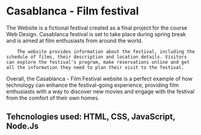 <h1>      Casablanca - Film festival </h1>
     The Website is a fictional festival created as a final project for the course Web Design. Casablanca festival is set to take place during spring break and is aimed at film enthusiasts from around the world.


        The website provides information about the festival, including the schedule of films, their description and location details. Visitors can explore the festival's program, make reservations online and get all the information they need to plan their visit to the festival.

Overall, the Casablanca - Film Festival website is a perfect example of how technology can enhance the festival-going experience, providing film enthusiasts with a way to discover new movies and engage with the festival from the comfort of their own homes.
<h2>      Tehcnologies used: HTML, CSS, JavaScript, Node.Js
